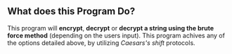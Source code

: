 ## What does this Program Do?
This program will **encrypt**, **decrypt** or **decrypt a string using the brute force method** (depending on the users input). This program achives any of the options detailed above, by utilizing *Caesars's shift* protocols.
